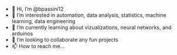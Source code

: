 - 👋 Hi, I’m @bpassini12
- 👀 I’m interested in automation, data analysis, statistics, machine learning, data engineering
- 🌱 I’m currently learning about vizualizations, neural networks, and arduinos
- 💞️ I’m looking to collaborate any fun projects
- 📫 How to reach me...

<!---
bpassini12/bpassini12 is a ✨ special ✨ repository because its `README.md` (this file) appears on your GitHub profile.
You can click the Preview link to take a look at your changes.
--->
